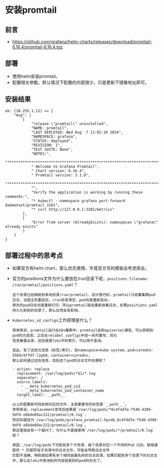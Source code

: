 # 安装promtail

## 前言
- https://github.com/grafana/helm-charts/releases/download/promtail-6.16.4/promtail-6.16.4.tgz

## 部署
- 使用helm安装promtail。
- 配置相关参数，默认情况下配置的内容很少，只是更新下镜像地址即可。

## 安装结果
```shell
ok: [10.255.1.12] => {
    "msg": [
        [
            "release \"promtail\" uninstalled",
            "NAME: promtail",
            "LAST DEPLOYED: Wed Aug  7 11:02:10 2024",
            "NAMESPACE: grafana",
            "STATUS: deployed",
            "REVISION: 1",
            "TEST SUITE: None",
            "NOTES:",
            "***********************************************************************",
            " Welcome to Grafana Promtail",
            " Chart version: 6.16.4",
            " Promtail version: 3.1.0",
            "***********************************************************************",
            "",
            "Verify the application is working by running these commands:",
            "* kubectl --namespace grafana port-forward daemonset/promtail 3101",
            "* curl http://127.0.0.1:3101/metrics"
        ],
        [
            "Error from server (AlreadyExists): namespaces \"grafana\" already exists"
        ]
    ]
}
```

## 部署过程中的思考点
- 如果官方有helm chart，那么优先使用，毕竟官方写的模板会考虑周全。

- 官方的positions文件为什么要放在/run目录下呢，`positions.filename: /run/promtail/positions.yaml`？
  ```
  这个目录已经映射到本地目录/run/promtail，设计很巧妙，promtail只收集集群pod日志，当宿主机重启后，/run目录清空，pod也是重新启动，
  原先的pod日志也是重新打印，所以promtail就会重新收集日志，如果positions.yaml持久化到别的目录了，那么反而会有影响。
  ```

- `kubernetes_sd_configs`工作原理是什么？
  ```shell
  简单来说，promtail运行在k8s集群中，promtail会和apiserver通信，可以获取到pod的元信息，之后在relabel_configs中进一系列重写，将元
  信息暴露出来，这些就是loki中的索引，可以用于查询。
  
  至此，有了这些元信息（标签/索引），如namespace=kube-system，pod=coredns-55b9c9ffdf-l2pb8，container=coredns，
  那么如何通过这些信息，找到这个pod的日志文件在哪呢？
  
  - action: replace
    replacement: /var/log/pods/*$1/*.log
    separator: /
    source_labels:
      - __meta_kubernetes_pod_uid
      - __meta_kubernetes_pod_container_name
    target_label: __path__
  
  以上的配置即可找到相对应的文件，注意要重写的标签是`__path__`。
  举例来说，replacement改写后结果是`/var/log/pods/*6c4f4d7e-f548-4309-9df6-e6bde69ac222/promtail/0.log`，
  而实际路径为`/var/log/pods/grafana_promtail-hps4b_6c4f4d7e-f548-4309-9df6-e6bde69ac222/promtail/0.log`。
  那这里就会有一个疑问了，为什么不直接使用`/var/log/pods/*/promtail/0.log`呢？
  
  原因：/var/log/pods下可能有多个子目录，每个目录对应一个不同的Pod UID。使用通配符 * 匹配所有子目录中的日志文件，可能会导致日志文件
  匹配不准确，特别是如果有多个相同容器名称的日志目录。如果匹配到多个目录下的日志文件，那么在loki中查询到的内容就是别的pod的日志了。 
  ```
